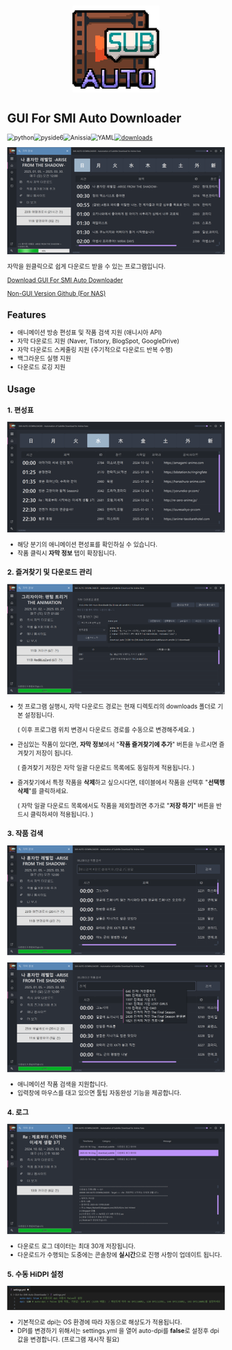 <p align="center">
  <img src="./images/readme/logo.png" width="40%"/>
  <br>
</p>

# GUI For SMI Auto Downloader

![python]( https://img.shields.io/badge/Python-3776AB?style=for-the-badge&logo=Python&logoColor=white)![pyside6]( https://img.shields.io/badge/PySide6-%230092D2.svg?style=for-the-badge&logo=Qt&logocolor=white)![Anissia](https://img.shields.io/badge/Anissia-%230064BF.svg?style=for-the-badge&logoColor=white)![YAML](https://img.shields.io/badge/YAML-%23000000.svg?style=for-the-badge&logo=yaml&logoColor=white)[![downloads](https://img.shields.io/github/downloads/dhku/GUI-for-SMI-Auto-Downloader/total?style=for-the-badge)](https://github.com/dhku/GUI-for-SMI-Auto-Downloader/releases)

![title](./images/readme/main2.png)

자막을 원클릭으로 쉽게 다운로드 받을 수 있는 프로그램입니다. 

[Download GUI For SMI Auto Downloader](https://github.com/dhku/GUI-for-SMI-Auto-Downloader/releases)

[Non-GUI Version Github (For NAS)](https://github.com/dhku/SMI-Auto-Downloader) 

## Features

* 애니메이션 방송 편성표 및 작품 검색 지원 (애니시아 API)
* 자막 다운로드 지원 (Naver, Tistory, BlogSpot, GoogleDrive)
* 자막 다운로드 스케줄링 지원 (주기적으로 다운로드 반복 수행)
* 백그라운드 실행 지원
* 다운로드 로깅 지원

## Usage

### 1. 편성표

![title](./images/readme/anime2.png)

* 해당 분기의 애니메이션 편성표를 확인하실 수 있습니다. 
* 작품 클릭시 **자막 정보** 탭이 확장됩니다. 

### 2. 즐겨찾기 및 다운로드 관리

![title](./images/readme/download2.png)

* 첫 프로그램 실행시, 자막 다운로드 경로는 현재 디렉토리의 downloads 폴더로 기본 설정됩니다.

  ( 이후 프로그램 위치 변경시 다운로드 경로를 수동으로 변경해주세요. )

* 관심있는 작품이 있다면, **자막 정보**에서 "**작품 즐겨찾기에 추가**" 버튼을 누르시면 즐겨찾기 저장이 됩니다. 

  ( 즐겨찾기 저장은 자막 일괄 다운로드 목록에도 동일하게 적용됩니다. )

* 즐겨찾기에서 특정 작품을 **삭제**하고 싶으시다면, 테이블에서 작품을 선택후 "**선택행 삭제**"를 클릭하세요.

  ( 자막 일괄 다운로드 목록에서도 작품을 제외할려면 추가로 "**저장 하기**" 버튼을 반드시 클릭하셔야 적용됩니다. )

### 3. 작품 검색

![title](./images/readme/search.png)

![title](./images/readme/search2.png)

* 애니메이션 작품 검색을 지원합니다. 
* 입력창에 마우스를 대고 있으면 툴팁 자동완성 기능을 제공합니다.

### 4. 로그

![title](./images/readme/log2.png)

* 다운로드 로그 데이터는 최대 30개 저장됩니다. 
* 다운로드가 수행되는 도중에는 콘솔창에 **실시간**으로 진행 사항이 업데이트 됩니다.

### 5. 수동 HiDPI 설정

<img src="./images/readme/resolution.png" alt="title"  />

* 기본적으로 dpi는 OS 환경에 따라 자동으로 해상도가 적용됩니다. 
* DPI를 변경하기 위해서는 settings.yml 을 열어 auto-dpi를 **false**로 설정후 dpi 값을 변경합니다. (프로그램 재시작 필요)